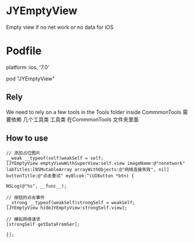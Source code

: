 # JYEmptyView
Empty view if no net work or no data for iOS

# Podfile
platform :ios, '7.0'

pod "JYEmptyView"


## Rely
We need to rely on a few tools in the Tools folder inside CommmonTools
需要依赖 几个工具类 工具类 在CommmonTools 文件夹里面

## How to use

    // 添加占位图片
    __weak __typeof(self)weakSelf = self;
    [JYEmptyView emptyViewWithSuperView:self.view imageName:@"nonetwork" labTitles:[NSMutableArray arrayWithObjects:@"网络连接失败", nil] buttonTitle:@"点击重试" myBlcok:^(UIButton *btn) {

    NSLog(@"%s", __func__);

    // 按钮的点击事件
    __strong __typeof(weakSelf)strongSelf = weakSelf;
    [JYEmptyView hideJYEmptyView:strongSelf.view];

    // 模拟网络请求
    [strongSelf getDataFromSer];

    }];
